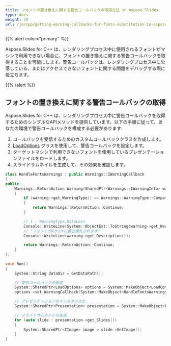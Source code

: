 ```yaml
---
title: フォントの置き換えに関する警告コールバックの取得方法 in Aspose.Slides
type: docs
weight: 70
url: /ja/cpp/getting-warning-callbacks-for-fonts-substitution-in-aspose-slides/
---
```


{{% alert color="primary" %}} 

Aspose.Slides for C++ は、レンダリングプロセス中に使用されるフォントがマシンで利用できない場合に、フォントの置き換えに関する警告コールバックを取得することを可能にします。警告コールバックは、レンダリングプロセス中に欠落している、またはアクセスできないフォントに関する問題をデバッグする際に役立ちます。

{{% /alert %}} 
## **フォントの置き換えに関する警告コールバックの取得**
Aspose.Slides for C++ は、レンダリングプロセス中に警告コールバックを取得するためのシンプルなAPIメソッドを提供しています。以下の手順に従って、あなたの環境で警告コールバックを構成する必要があります:

1. コールバックを受信するためのカスタムコールバッククラスを作成します。
1. [LoadOptions](https://reference.aspose.com/slides/cpp/class/aspose.slides.load_options) クラスを使用して、警告コールバックを設定します。
1. ターゲットマシンで利用できないフォントを使用しているプレゼンテーションファイルをロードします。
1. スライドサムネイルを生成して、その効果を確認します。

``` cpp
class HandleFontsWarnings : public Warnings::IWarningCallback
{
public:
    Warnings::ReturnAction Warning(SharedPtr<Warnings::IWarningInfo> warning) override
    {
        if (warning->get_WarningType() == Warnings::WarningType::CompatibilityIssue)
        {
            return Warnings::ReturnAction::Continue;
        }

        // 1 - WarningType.DataLoss
        Console::WriteLine(System::ObjectExt::ToString(warning->get_WarningType()));
        // "フォントがXからYに置き換えられます"
        Console::WriteLine(warning->get_Description());

        return Warnings::ReturnAction::Continue;
    }
};
        
void Run()
{
    System::String dataDir = GetDataPath();

    // 警告コールバックの設定
    System::SharedPtr<LoadOptions> options = System::MakeObject<LoadOptions>();
    options->set_WarningCallback(System::MakeObject<HandleFontsWarnings>());

    // プレゼンテーションのインスタンス化
    System::SharedPtr<Presentation> presentation = System::MakeObject<Presentation>(dataDir + u"presentation.pptx", options);

    // スライドサムネイルの生成
    for (auto slide : presentation->get_Slides())
    {
        System::SharedPtr<IImage> image = slide->GetImage();
    }
}
```